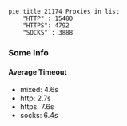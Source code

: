
```mermaid
pie title 21174 Proxies in list
    "HTTP" : 15480
    "HTTPS": 4792
    "SOCKS" : 3888
```

### Some Info
#### Average Timeout

- mixed: 4.6s
- http: 2.7s
- https: 7.6s
- socks: 6.4s
